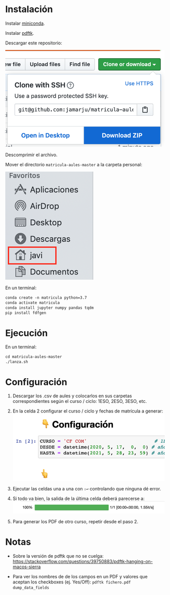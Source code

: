 # Instalación

Instalar [miniconda](https://repo.anaconda.com/miniconda/Miniconda3-latest-MacOSX-x86_64.pkg).

Instalar [pdftk](https://www.pdflabs.com/tools/pdftk-the-pdf-toolkit/pdftk_server-2.02-mac_osx-10.11-setup.pkg). 

Descargar este repositorio:

![](img/download.png)


Descomprimir el archivo.

Mover el directorio `matricula-aules-master` a la carpeta personal:

![](img/home.png)

En un terminal:

```
conda create -n matricula python=3.7
conda activate matricula
conda install jupyter numpy pandas tqdm
pip install fdfgen
```

# Ejecución

En un terminal:

```
cd matricula-aules-master
./lanza.sh
```

# Configuración

1. Descargar los .csv de aules y colocarlos en sus carpetas correspondientes según el curso / ciclo: 1ESO, 2ESO, 3ESO, etc.

2. En la celda 2 configurar el curso / ciclo y fechas de matrícula a generar:
![](img/config.png)

3. Ejecutar las celdas una a una con `⇧↩` controlando que ninguna dé error.

4. Si todo va bien, la salida de la última celda deberá parecerse a:
![](img/tqdm.png)

5. Para generar los PDF de otro curso, repetir desde el paso 2.

# Notas

- Sobre la versión de pdftk que no se cuelga: https://stackoverflow.com/questions/39750883/pdftk-hanging-on-macos-sierra

- Para ver los nombres de de los campos en un PDF y valores que aceptan los checkboxes (ej. Yes/Off): `pdftk fichero.pdf dump_data_fields`